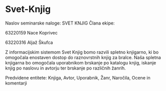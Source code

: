 # Svet-Knjig
Naslov seminarske naloge: SVET KNJIG
Člana ekipe:

63220159 Nace Koprivec

63220316 Aljaž Škufca



Z informacijskim sistemom Svet Knjig bomo razvili spletno knjigarno, ki bo omogočala enostaven dostop do raznovrstnih knjig za bralce. Naša spletna knjigarna bo omogočala uporabnikom brskanje po katalogu knjig, iskanje knjig po naslovu in avtorju ter brskanje po različnih žanrih.

Predvidene entitete: Knjiga, Avtor, Uporabnik, Žanr, Naročila, Ocene in komentarji
